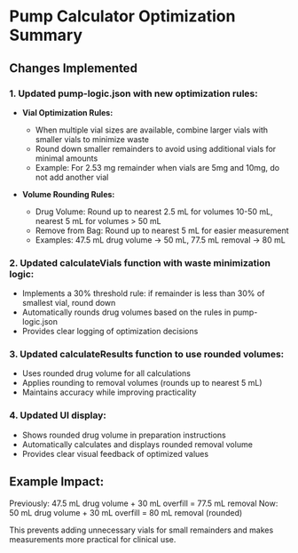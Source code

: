 # Pump Calculator Optimization Summary

## Changes Implemented

### 1. Updated pump-logic.json with new optimization rules:

- **Vial Optimization Rules:**
  - When multiple vial sizes are available, combine larger vials with smaller vials to minimize waste
  - Round down smaller remainders to avoid using additional vials for minimal amounts
  - Example: For 2.53 mg remainder when vials are 5mg and 10mg, do not add another vial

- **Volume Rounding Rules:**
  - Drug Volume: Round up to nearest 2.5 mL for volumes 10-50 mL, nearest 5 mL for volumes > 50 mL
  - Remove from Bag: Round up to nearest 5 mL for easier measurement
  - Examples: 47.5 mL drug volume → 50 mL, 77.5 mL removal → 80 mL

### 2. Updated calculateVials function with waste minimization logic:

- Implements a 30% threshold rule: if remainder is less than 30% of smallest vial, round down
- Automatically rounds drug volumes based on the rules in pump-logic.json
- Provides clear logging of optimization decisions

### 3. Updated calculateResults function to use rounded volumes:

- Uses rounded drug volume for all calculations
- Applies rounding to removal volumes (rounds up to nearest 5 mL)
- Maintains accuracy while improving practicality

### 4. Updated UI display:

- Shows rounded drug volume in preparation instructions
- Automatically calculates and displays rounded removal volume
- Provides clear visual feedback of optimized values

## Example Impact:

Previously: 47.5 mL drug volume + 30 mL overfill = 77.5 mL removal
Now: 50 mL drug volume + 30 mL overfill = 80 mL removal (rounded)

This prevents adding unnecessary vials for small remainders and makes measurements more practical for clinical use.